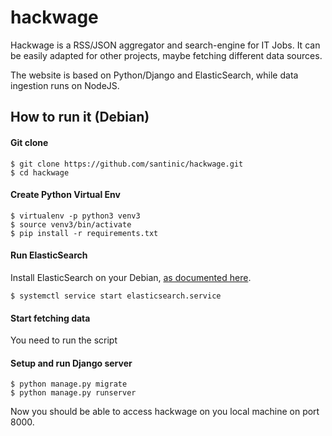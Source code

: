 # hackwage
Hackwage is a RSS/JSON aggregator and search-engine for IT Jobs.
It can be easily adapted for other projects, maybe fetching different data sources.

The website is based on Python/Django and ElasticSearch, while data ingestion runs on NodeJS.

## How to run it (Debian)

#### Git clone
```
$ git clone https://github.com/santinic/hackwage.git
$ cd hackwage
```

#### Create Python Virtual Env
```
$ virtualenv -p python3 venv3
$ source venv3/bin/activate
$ pip install -r requirements.txt
```

#### Run ElasticSearch
Install ElasticSearch on your Debian,
[as documented here]([https://www.elastic.co/guide/en/elasticsearch/reference/current/deb.html]).
```
$ systemctl service start elasticsearch.service
```

#### Start fetching data
You need to run the script

#### Setup and run Django server
```
$ python manage.py migrate
$ python manage.py runserver
```

Now you should be able to access hackwage on you local machine on port 8000.